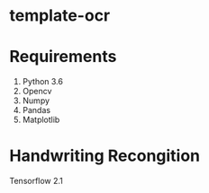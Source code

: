 # template-ocr

# Requirements
1) Python 3.6
2) Opencv
3) Numpy
4) Pandas
5) Matplotlib

# Handwriting Recongition
Tensorflow 2.1
